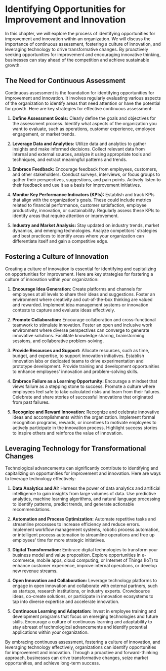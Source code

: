 Identifying Opportunities for Improvement and Innovation
=================================================================

In this chapter, we will explore the process of identifying opportunities for improvement and innovation within an organization. We will discuss the importance of continuous assessment, fostering a culture of innovation, and leveraging technology to drive transformative changes. By proactively seeking opportunities for improvement and encouraging innovative thinking, businesses can stay ahead of the competition and achieve sustainable growth.

**The Need for Continuous Assessment**
--------------------------------------

Continuous assessment is the foundation for identifying opportunities for improvement and innovation. It involves regularly evaluating various aspects of the organization to identify areas that need attention or have the potential for growth. Here are key strategies for effective continuous assessment:

1. **Define Assessment Goals:** Clearly define the goals and objectives for the assessment process. Identify what aspects of the organization you want to evaluate, such as operations, customer experience, employee engagement, or market trends.

2. **Leverage Data and Analytics:** Utilize data and analytics to gather insights and make informed decisions. Collect relevant data from internal and external sources, analyze it using appropriate tools and techniques, and extract meaningful patterns and trends.

3. **Embrace Feedback:** Encourage feedback from employees, customers, and other stakeholders. Conduct surveys, interviews, or focus groups to gather their perspectives, suggestions, and pain points. Actively listen to their feedback and use it as a basis for improvement initiatives.

4. **Monitor Key Performance Indicators (KPIs):** Establish and track KPIs that align with the organization's goals. These could include metrics related to financial performance, customer satisfaction, employee productivity, innovation, or sustainability. Regularly assess these KPIs to identify areas that require attention or improvement.

5. **Industry and Market Analysis:** Stay updated on industry trends, market dynamics, and emerging technologies. Analyze competitors' strategies and best practices to identify areas where your organization can differentiate itself and gain a competitive edge.

**Fostering a Culture of Innovation**
-------------------------------------

Creating a culture of innovation is essential for identifying and capitalizing on opportunities for improvement. Here are key strategies for fostering a culture of innovation within your organization:

1. **Encourage Idea Generation:** Create platforms and channels for employees at all levels to share their ideas and suggestions. Foster an environment where creativity and out-of-the-box thinking are valued and rewarded. Implement idea management systems or innovation contests to capture and evaluate ideas effectively.

2. **Promote Collaboration:** Encourage collaboration and cross-functional teamwork to stimulate innovation. Foster an open and inclusive work environment where diverse perspectives can converge to generate innovative solutions. Facilitate knowledge sharing, brainstorming sessions, and collaborative problem-solving.

3. **Provide Resources and Support:** Allocate resources, such as time, budget, and expertise, to support innovation initiatives. Establish innovation labs or dedicated teams to drive experimentation and prototype development. Provide training and development opportunities to enhance employees' innovation and problem-solving skills.

4. **Embrace Failure as a Learning Opportunity:** Encourage a mindset that views failure as a stepping stone to success. Promote a culture where employees feel safe to take calculated risks and learn from their failures. Celebrate and share stories of successful innovations that originated from past failures.

5. **Recognize and Reward Innovation:** Recognize and celebrate innovative ideas and accomplishments within the organization. Implement formal recognition programs, rewards, or incentives to motivate employees to actively participate in the innovation process. Highlight success stories to inspire others and reinforce the value of innovation.

**Leveraging Technology for Transformational Changes**
------------------------------------------------------

Technological advancements can significantly contribute to identifying and capitalizing on opportunities for improvement and innovation. Here are ways to leverage technology effectively:

1. **Data Analytics and AI:** Harness the power of data analytics and artificial intelligence to gain insights from large volumes of data. Use predictive analytics, machine learning algorithms, and natural language processing to identify patterns, predict trends, and generate actionable recommendations.

2. **Automation and Process Optimization:** Automate repetitive tasks and streamline processes to increase efficiency and reduce errors. Implement workflow management systems, robotic process automation, or intelligent process automation to streamline operations and free up employees' time for more strategic initiatives.

3. **Digital Transformation:** Embrace digital technologies to transform your business model and value proposition. Explore opportunities in e-commerce, mobile apps, cloud computing, or Internet of Things (IoT) to enhance customer experience, improve internal operations, or develop new revenue streams.

4. **Open Innovation and Collaboration:** Leverage technology platforms to engage in open innovation and collaborate with external partners, such as startups, research institutions, or industry experts. Crowdsource ideas, co-create solutions, or participate in innovation ecosystems to tap into diverse expertise and accelerate innovation.

5. **Continuous Learning and Adaptation:** Invest in employee training and development programs that focus on emerging technologies and future skills. Encourage a culture of continuous learning and adaptability to stay abreast of technological advancements and identify potential applications within your organization.

By embracing continuous assessment, fostering a culture of innovation, and leveraging technology effectively, organizations can identify opportunities for improvement and innovation. Through a proactive and forward-thinking approach, businesses can drive transformative changes, seize market opportunities, and achieve long-term success.
